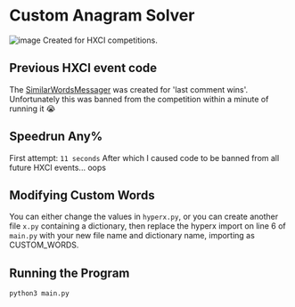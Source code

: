 # Custom Anagram Solver

![image](https://user-images.githubusercontent.com/30408869/118545361-64b75280-b74e-11eb-93fe-eb909af3e142.png)
Created for HXCI competitions. 

## Previous HXCI event code
The [SimilarWordsMessager](https://github.com/JayDwee/SimilarWordsMessager) was created for 'last comment wins'. Unfortunately this was banned from the competition within a minute of running it 😭

## Speedrun Any%
First attempt: `11 seconds`
After which I caused code to be banned from all future HXCI events... oops

## Modifying Custom Words
You can either change the values in `hyperx.py`, or you can create another file `x.py` containing a dictionary, then replace the hyperx import on line 6 of `main.py` with your new file name and dictionary name, importing as CUSTOM_WORDS.

## Running the Program
```python3 main.py```
